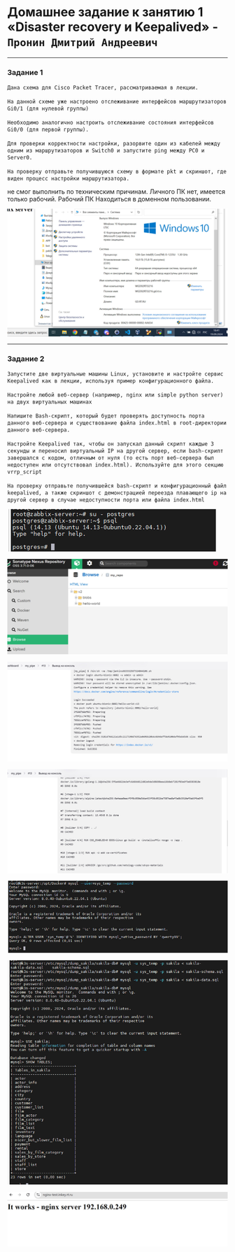 # Домашнее задание к занятию 1 «Disaster recovery и Keepalived» - `Пронин Дмитрий Андреевич`

---

### Задание 1
```
Дана схема для Cisco Packet Tracer, рассматриваемая в лекции.

На данной схеме уже настроено отслеживание интерфейсов маршрутизаторов Gi0/1 (для нулевой группы)

Необходимо аналогично настроить отслеживание состояния интерфейсов Gi0/0 (для первой группы).

Для проверки корректности настройки, разорвите один из кабелей между одним из маршрутизаторов и Switch0 и запустите ping между PC0 и Server0.

На проверку отправьте получившуюся схему в формате pkt и скриншот, где виден процесс настройки маршрутизатора.
```

не смог выполнить по техническим причинам.
Личного ПК нет, имеется только рабочий. Рабочий ПК Находиться в доменном пользовании.

![не могу выполнить задание](https://github.com/dmitriypronin48/fork-cicd/blob/main/img/z1-1.jpg)

---

### Задание 2


```
Запустите две виртуальные машины Linux, установите и настройте сервис Keepalived как в лекции, используя пример конфигурационного файла.

Настройте любой веб-сервер (например, nginx или simple python server) на двух виртуальных машинах

Напишите Bash-скрипт, который будет проверять доступность порта данного веб-сервера и существование файла index.html в root-директории данного веб-сервера.

Настройте Keepalived так, чтобы он запускал данный скрипт каждые 3 секунды и переносил виртуальный IP на другой сервер, если bash-скрипт завершался с кодом, отличным от нуля (то есть порт веб-сервера был недоступен или отсутствовал index.html). Используйте для этого секцию vrrp_script

На проверку отправьте получившейся bash-скрипт и конфигурационный файл keepalived, а также скриншот с демонстрацией переезда плавающего ip на другой сервер в случае недоступности порта или файла index.html
```

![не могу выполнить задание](https://github.com/dmitriypronin48/fork-cicd/blob/main/img/z1-2.jpg)

![не могу выполнить задание](https://github.com/dmitriypronin48/fork-cicd/blob/main/img/z1-3.jpg)

![не могу выполнить задание](https://github.com/dmitriypronin48/fork-cicd/blob/main/img/z1-4.jpg)

![не могу выполнить задание](https://github.com/dmitriypronin48/fork-cicd/blob/main/img/z1-5.jpg)

![не могу выполнить задание](https://github.com/dmitriypronin48/fork-cicd/blob/main/img/z1-6.jpg)

![не могу выполнить задание](https://github.com/dmitriypronin48/fork-cicd/blob/main/img/z1-7.jpg)

![не могу выполнить задание](https://github.com/dmitriypronin48/fork-cicd/blob/main/img/z1-8.jpg)









